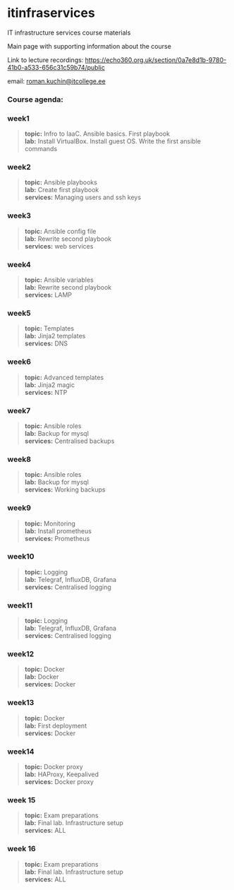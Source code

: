 # itinfraservices
IT infrastructure services course materials

Main page with supporting information about the course

Link to lecture recordings: https://echo360.org.uk/section/0a7e8d1b-9780-41b0-a533-656c31c59b74/public

email: roman.kuchin@itcollege.ee

### Course agenda:
### week1
>**topic:** Infro to IaaC. Ansible basics. First playbook   
>**lab:** Install VirtualBox. Install guest OS. Write the first ansible commands

### week2
>**topic:** Ansible playbooks  
>**lab:** Create first playbook  
>**services:** Managing users and ssh keys

### week3
>**topic:** Ansible config file  
>**lab:** Rewrite second playbook  
>**services:** web services

### week4
>**topic:** Ansible variables  
>**lab:** Rewrite second playbook  
>**services:** LAMP

### week5
>**topic:** Templates  
>**lab:** Jinja2 templates  
>**services:** DNS

### week6
>**topic:** Advanced templates  
>**lab:** Jinja2 magic  
>**services:** NTP

### week7
>**topic:** Ansible roles  
>**lab:** Backup for mysql  
>**services:** Centralised backups

### week8
>**topic:** Ansible roles  
>**lab:** Backup for mysql  
>**services:** Working backups

### week9
>**topic:** Monitoring  
>**lab:** Install prometheus  
>**services:** Prometheus

### week10
>**topic:** Logging  
>**lab:** Telegraf, InfluxDB, Grafana   
>**services:** Centralised logging

### week11
>**topic:** Logging  
>**lab:** Telegraf, InfluxDB, Grafana  
>**services:** Centralised logging

### week12
>**topic:** Docker  
>**lab:** Docker  
>**services:** Docker

### week13
>**topic:** Docker  
>**lab:** First deployment  
>**services:** Docker

### week14
>**topic:** Docker proxy  
>**lab:** HAProxy, Keepalived  
>**services:** Docker proxy

### week 15
>**topic:** Exam preparations  
>**lab:** Final lab. Infrastructure setup  
>**services:** ALL

### week 16
>**topic:** Exam preparations  
>**lab:** Final lab. Infrastructure setup  
>**services:** ALL
